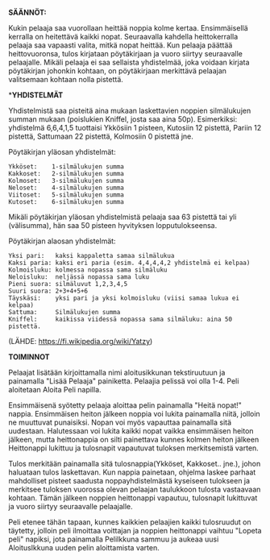 **SÄÄNNÖT:**

Kukin pelaaja saa vuorollaan heittää noppia kolme kertaa. Ensimmäisellä kerralla on heitettävä kaikki nopat. Seuraavalla kahdella heittokerralla pelaaja saa vapaasti valita, mitkä nopat heittää. Kun pelaaja päättää heittovuoronsa, tulos kirjataan pöytäkirjaan ja vuoro siirtyy seuraavalle pelaajalle.
Mikäli pelaaja ei saa sellaista yhdistelmää, joka voidaan kirjata pöytäkirjan johonkin kohtaan, on pöytäkirjaan merkittävä pelaajan valitsemaan kohtaan nolla pistettä.

***YHDISTELMÄT**

Yhdistelmistä saa pisteitä aina mukaan laskettavien noppien silmälukujen summan mukaan (poislukien Kniffel, josta saa aina 50p). 
Esimerkiksi: yhdistelmä 6,6,4,1,5 tuottaisi Ykkösiin 1 pisteen, Kutosiin 12 pistettä, Pariin 12 pistettä, Sattumaan 22 pistettä, Kolmosiin 0 pistettä jne.

Pöytäkirjan yläosan yhdistelmät:

    Ykköset: 	1-silmälukujen summa
    Kakkoset:	2-silmälukujen summa
    Kolmoset: 	3-silmälukujen summa
    Neloset: 	4-silmälukujen summa
    Viitoset: 	5-silmälukujen summa
    Kutoset: 	6-silmälukujen summa

Mikäli pöytäkirjan yläosan yhdistelmistä pelaaja saa 63 pistettä tai yli (välisumma), hän saa 50 pisteen hyvityksen lopputulokseensa.

Pöytäkirjan alaosan yhdistelmät:

    Yksi pari: 	 kaksi kappaletta samaa silmälukua
    Kaksi paria: kaksi eri paria (esim. 4,4,4,4,2 yhdistelmä ei kelpaa)
    Kolmoisluku: kolmessa nopassa sama silmäluku
    Neloisluku:  neljässä nopassa sama luku
    Pieni suora: silmäluvut 1,2,3,4,5
    Suuri suora: 2+3+4+5+6
    Täyskäsi:    yksi pari ja yksi kolmoisluku (viisi samaa lukua ei kelpaa)
    Sattuma:     Silmälukujen summa
    Kniffel:     kaikissa viidessä nopassa sama silmäluku: aina 50 pistettä.

(LÄHDE: https://fi.wikipedia.org/wiki/Yatzy)

**TOIMINNOT**

Pelaajat lisätään kirjoittamalla nimi aloitusikkunan tekstiruutuun ja painamalla "Lisää Pelaaja" painiketta. Pelaajia pelissä voi olla 1-4. Peli aloitetaan Aloita Peli napilla.

Ensimmäisenä syötetty pelaaja aloittaa pelin painamalla "Heitä nopat!" nappia. Ensimmäisen heiton jälkeen noppia voi lukita painamalla niitä, jolloin ne muuttuvat punaisiksi. Nopan voi myös vapauttaa painamalla sitä uudestaan. Halutessaan voi lukita kaikki nopat vaikka ensimmäisen heiton jälkeen, mutta heittonappia on silti painettava kunnes kolmen heiton jälkeen Heittonappi lukittuu ja tulosnapit vapautuvat tuloksen merkitsemistä varten. 

Tulos merkitään painamalla sitä tulosnappia(Ykköset, Kakkoset.. jne.), johon haluataan tulos laskettavan. Kun nappia painetaan, ohjelma laskee parhaat mahdolliset pisteet saadusta noppayhdistelmästä kyseiseen tulokseen ja merkitsee tuloksen vuorossa olevan pelaajan taulukkoon tulosta vastaavaan kohtaan. Tämän jälkeen noppien heittonappi vapautuu, tulosnapit lukittuvat ja vuoro siirtyy seuraavalle pelaajalle.

Peli etenee tähän tapaan, kunnes kaikkien pelaajien kaikki tulosruudut on täytetty, jolloin peli ilmoittaa voittajan ja noppien heittonappi vaihtuu "Lopeta peli" napiksi, jota painamalla PeliIkkuna sammuu ja aukeaa uusi AloitusIkkuna uuden pelin aloittamista varten.


